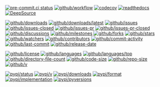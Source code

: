 [![pre-commit.ci status](https://results.pre-commit.ci/badge/github/%GITHUB_USER%/%DIR%/main.svg)](https://results.pre-commit.ci/latest/github/%GITHUB_USER%/%DIR%/main)
[![github/workflow](https://github.com/%GITHUB_USER%/%DIR%/actions/workflows/main.yml/badge.svg)](https://github.com/%GITHUB_USER%/%DIR%/actions)
[![codecov](https://codecov.io/gh/%GITHUB_USER%/%DIR%/branch/main/graph/badge.svg)](https://codecov.io/gh/%GITHUB_USER%/%DIR%)
[![readthedocs](https://shields.io/readthedocs/%DIR%)](https://%DIR%.readthedocs.io)
[![DeepSource](https://deepsource.io/gh/%GITHUB_USER%/%DIR%.svg/?show_trend=true)](https://deepsource.io/gh/%GITHUB_USER%/%DIR%)

[![github/downloads](https://shields.io/github/downloads/%GITHUB_USER%/%DIR%/total)](https://github.com/%GITHUB_USER%/%DIR%/releases)
[![github/downloads/latest](https://shields.io/github/downloads/%GITHUB_USER%/%DIR%/latest/total)](https://github.com/%GITHUB_USER%/%DIR%/releases/latest)
[![github/issues](https://shields.io/github/issues/%GITHUB_USER%/%DIR%)](https://github.com/%GITHUB_USER%/%DIR%/issues)
[![github/issues-closed](https://shields.io/github/issues-closed/%GITHUB_USER%/%DIR%)](https://github.com/%GITHUB_USER%/%DIR%/issues?q=is%3Aissue+is%3Aclosed)
[![github/issues-pr](https://shields.io/github/issues-pr/%GITHUB_USER%/%DIR%)](https://github.com/%GITHUB_USER%/%DIR%/pulls)
[![github/issues-pr-closed](https://shields.io/github/issues-pr-closed/%GITHUB_USER%/%DIR%)](https://github.com/%GITHUB_USER%/%DIR%/pulls?q=is%3Apr+is%3Aclosed)
[![github/discussions](https://shields.io/github/discussions/%GITHUB_USER%/%DIR%)](https://github.com/%GITHUB_USER%/%DIR%/discussions)
[![github/milestones](https://shields.io/github/milestones/all/%GITHUB_USER%/%DIR%)](https://github.com/%GITHUB_USER%/%DIR%/milestones)
[![github/forks](https://shields.io/github/forks/%GITHUB_USER%/%DIR%)](https://github.com/%GITHUB_USER%/%DIR%/network/members)
[![github/stars](https://shields.io/github/stars/%GITHUB_USER%/%DIR%)](https://github.com/%GITHUB_USER%/%DIR%/stargazers)
[![github/watchers](https://shields.io/github/watchers/%GITHUB_USER%/%DIR%)](https://github.com/%GITHUB_USER%/%DIR%/watchers)
[![github/contributors](https://shields.io/github/contributors/%GITHUB_USER%/%DIR%)](https://github.com/%GITHUB_USER%/%DIR%/graphs/contributors)
[![github/commit-activity](https://shields.io/github/commit-activity/w/%GITHUB_USER%/%DIR%)](https://github.com/%GITHUB_USER%/%DIR%/graphs/commit-activity)
[![github/last-commit](https://shields.io/github/last-commit/%GITHUB_USER%/%DIR%)](https://github.com/%GITHUB_USER%/%DIR%/commits)
[![github/release-date](https://shields.io/github/release-date/%GITHUB_USER%/%DIR%)](https://github.com/%GITHUB_USER%/%DIR%/releases/latest)

[![github/license](https://shields.io/github/license/%GITHUB_USER%/%DIR%)](https://github.com/%GITHUB_USER%/%DIR%/blob/main/LICENSE)
[![github/languages](https://shields.io/github/languages/count/%GITHUB_USER%/%DIR%)](https://github.com/%GITHUB_USER%/%DIR%)
[![github/languages/top](https://shields.io/github/languages/top/%GITHUB_USER%/%DIR%)](https://github.com/%GITHUB_USER%/%DIR%)
[![github/directory-file-count](https://shields.io/github/directory-file-count/%GITHUB_USER%/%DIR%)](https://github.com/%GITHUB_USER%/%DIR%)
[![github/code-size](https://shields.io/github/languages/code-size/%GITHUB_USER%/%DIR%)](https://github.com/%GITHUB_USER%/%DIR%)
[![github/repo-size](https://shields.io/github/repo-size/%GITHUB_USER%/%DIR%)](https://github.com/%GITHUB_USER%/%DIR%)
[![github/v](https://shields.io/github/v/release/%GITHUB_USER%/%DIR%)](https://github.com/%GITHUB_USER%/%DIR%)

[![pypi/status](https://shields.io/pypi/status/%DIR%)](https://pypi.org/project/%DIR%/#description)
[![pypi/v](https://shields.io/pypi/v/%DIR%)](https://pypi.org/project/%DIR%/#history)
[![pypi/downloads](https://shields.io/pypi/dd/%DIR%)](https://pypi.org/project/%DIR%/#files)
[![pypi/format](https://shields.io/pypi/format/%DIR%)](https://pypi.org/project/%DIR%/#files)
[![pypi/implementation](https://shields.io/pypi/implementation/%DIR%)](https://pypi.org/project/%DIR%/#files)
[![pypi/pyversions](https://shields.io/pypi/pyversions/%DIR%)](https://pypi.org/project/%DIR%/#files)
